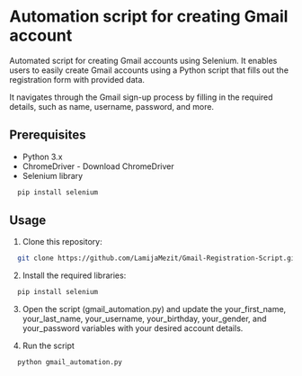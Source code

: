 



 # Automation script for creating Gmail account
Automated script for creating Gmail accounts using Selenium. It enables users to easily create Gmail accounts using a Python script that fills out the registration form with provided data.

It navigates through the Gmail sign-up process by filling in the required details, such as name, username, password, and more.

## Prerequisites
 - Python 3.x
 - ChromeDriver - Download ChromeDriver
- Selenium library 
```bash
  pip install selenium
```

## Usage

1. Clone this repository:
```bash
  git clone https://github.com/LamijaMezit/Gmail-Registration-Script.git
```

2. Install the required libraries:
```bash
  pip install selenium
```
3. Open the script (gmail_automation.py) and update the your_first_name, your_last_name, your_username, your_birthday, your_gender, and your_password variables with your desired account details.

4. Run the script 
```bash
  python gmail_automation.py
```

